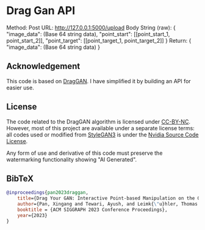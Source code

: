 # Drag Gan API

Method: Post
URL: http://127.0.0.1:5000/upload
Body String (raw):
{
  "image_data": (Base 64 string data),
  "point_start": [[point_start_1, point_start_2]],
  "point_target": [[point_target_1, point_target_2]]
}
Return:
{
  "image_data": (Base 64 string data)
}

## Acknowledgement

This code is based on [DragGAN](https://github.com/XingangPan/DragGAN). 
I have simplified it by building an API for easier use.

## License

The code related to the DragGAN algorithm is licensed under [CC-BY-NC](https://creativecommons.org/licenses/by-nc/4.0/).
However, most of this project are available under a separate license terms: all codes used or modified from [StyleGAN3](https://github.com/NVlabs/stylegan3) is under the [Nvidia Source Code License](https://github.com/NVlabs/stylegan3/blob/main/LICENSE.txt).

Any form of use and derivative of this code must preserve the watermarking functionality showing "AI Generated".

## BibTeX

```bibtex
@inproceedings{pan2023draggan,
    title={Drag Your GAN: Interactive Point-based Manipulation on the Generative Image Manifold},
    author={Pan, Xingang and Tewari, Ayush, and Leimk{\"u}hler, Thomas and Liu, Lingjie and Meka, Abhimitra and Theobalt, Christian},
    booktitle = {ACM SIGGRAPH 2023 Conference Proceedings},
    year={2023}
}
```
